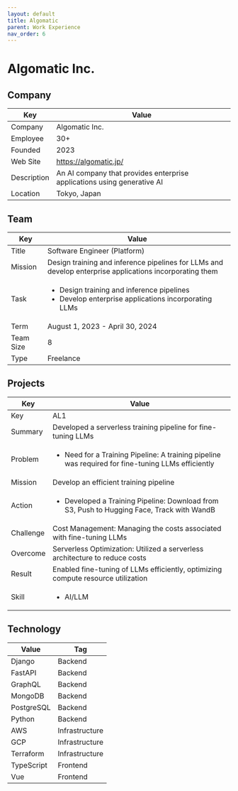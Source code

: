 ```yaml
---
layout: default
title: Algomatic
parent: Work Experience
nav_order: 6
---
```


# Algomatic Inc.

## Company

| Key         | Value                                                                  |
| ----------- | ---------------------------------------------------------------------- |
| Company     | Algomatic Inc.                                                         |
| Employee    | 30+                                                                    |
| Founded     | 2023                                                                   |
| Web Site    | https://algomatic.jp/                                                  |
| Description | An AI company that provides enterprise applications using generative AI |
| Location    | Tokyo, Japan                                                           |

## Team

<table>
  <thead>
    <tr>
      <th>Key</th>
      <th>Value</th>
    </tr>
  </thead>
  <tbody>
    <tr>
      <td>Title</td>
      <td>Software Engineer (Platform)</td>
    </tr>
    <tr>
      <td>Mission</td>
      <td>Design training and inference pipelines for LLMs and develop enterprise applications incorporating them</td>
    </tr>
    <tr>
      <td>Task</td>
      <td><ul><li>Design training and inference pipelines</li><li>Develop enterprise applications incorporating LLMs</li></ul></td>
    </tr>
    <tr>
      <td>Term</td>
      <td>August 1, 2023 - April 30, 2024</td>
    </tr>
    <tr>
      <td>Team Size</td>
      <td>8</td>
    </tr>
    <tr>
      <td>Type</td>
      <td>Freelance</td>
    </tr>
  </tbody>
</table>

## Projects

<table>
  <thead>
    <tr>
      <th>Key</th>
      <th>Value</th>
    </tr>
  </thead>
  <tbody>
    <tr>
      <td>Key</td>
      <td>AL1</td>
    </tr>
    <tr>
      <td>Summary</td>
      <td>Developed a serverless training pipeline for fine-tuning LLMs</td>
    </tr>
    <tr>
      <td>Problem</td>
      <td><ul><li>Need for a Training Pipeline: A training pipeline was required for fine-tuning LLMs efficiently</li></ul></td>
    </tr>
    <tr>
      <td>Mission</td>
      <td>Develop an efficient training pipeline</td>
    </tr>
    <tr>
      <td>Action</td>
      <td><ul><li>Developed a Training Pipeline: Download from S3, Push to Hugging Face, Track with WandB</li></ul></td>
    </tr>
    <tr>
      <td>Challenge</td>
      <td>Cost Management: Managing the costs associated with fine-tuning LLMs</td>
    </tr>
    <tr>
      <td>Overcome</td>
      <td>Serverless Optimization: Utilized a serverless architecture to reduce costs</td>
    </tr>
    <tr>
      <td>Result</td>
      <td>Enabled fine-tuning of LLMs efficiently, optimizing compute resource utilization</td>
    </tr>
    <tr>
      <td>Skill</td>
      <td><ul><li>AI/LLM</li></ul></td>
    </tr>
  </tbody>
</table>

## Technology

| Value      | Tag            |
| ---------- | -------------- |
| Django     | Backend        |
| FastAPI    | Backend        |
| GraphQL    | Backend        |
| MongoDB    | Backend        |
| PostgreSQL | Backend        |
| Python     | Backend        |
| AWS        | Infrastructure |
| GCP        | Infrastructure |
| Terraform  | Infrastructure |
| TypeScript | Frontend       |
| Vue        | Frontend       |
